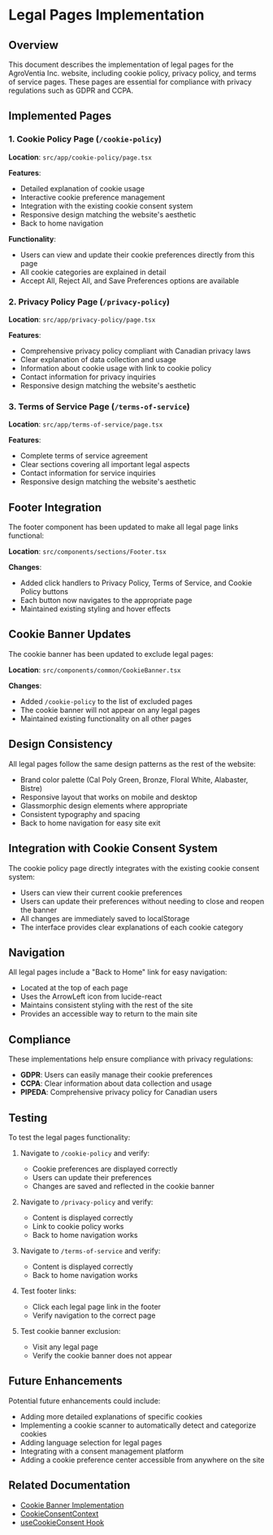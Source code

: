 # Legal Pages Implementation

## Overview

This document describes the implementation of legal pages for the AgroVentia Inc. website, including cookie policy, privacy policy, and terms of service pages. These pages are essential for compliance with privacy regulations such as GDPR and CCPA.

## Implemented Pages

### 1. Cookie Policy Page (`/cookie-policy`)

**Location**: `src/app/cookie-policy/page.tsx`

**Features**:

- Detailed explanation of cookie usage
- Interactive cookie preference management
- Integration with the existing cookie consent system
- Responsive design matching the website's aesthetic
- Back to home navigation

**Functionality**:

- Users can view and update their cookie preferences directly from this page
- All cookie categories are explained in detail
- Accept All, Reject All, and Save Preferences options are available

### 2. Privacy Policy Page (`/privacy-policy`)

**Location**: `src/app/privacy-policy/page.tsx`

**Features**:

- Comprehensive privacy policy compliant with Canadian privacy laws
- Clear explanation of data collection and usage
- Information about cookie usage with link to cookie policy
- Contact information for privacy inquiries
- Responsive design matching the website's aesthetic

### 3. Terms of Service Page (`/terms-of-service`)

**Location**: `src/app/terms-of-service/page.tsx`

**Features**:

- Complete terms of service agreement
- Clear sections covering all important legal aspects
- Contact information for service inquiries
- Responsive design matching the website's aesthetic

## Footer Integration

The footer component has been updated to make all legal page links functional:

**Location**: `src/components/sections/Footer.tsx`

**Changes**:

- Added click handlers to Privacy Policy, Terms of Service, and Cookie Policy buttons
- Each button now navigates to the appropriate page
- Maintained existing styling and hover effects

## Cookie Banner Updates

The cookie banner has been updated to exclude legal pages:

**Location**: `src/components/common/CookieBanner.tsx`

**Changes**:

- Added `/cookie-policy` to the list of excluded pages
- The cookie banner will not appear on any legal pages
- Maintained existing functionality on all other pages

## Design Consistency

All legal pages follow the same design patterns as the rest of the website:

- Brand color palette (Cal Poly Green, Bronze, Floral White, Alabaster, Bistre)
- Responsive layout that works on mobile and desktop
- Glassmorphic design elements where appropriate
- Consistent typography and spacing
- Back to home navigation for easy site exit

## Integration with Cookie Consent System

The cookie policy page directly integrates with the existing cookie consent system:

- Users can view their current cookie preferences
- Users can update their preferences without needing to close and reopen the banner
- All changes are immediately saved to localStorage
- The interface provides clear explanations of each cookie category

## Navigation

All legal pages include a "Back to Home" link for easy navigation:

- Located at the top of each page
- Uses the ArrowLeft icon from lucide-react
- Maintains consistent styling with the rest of the site
- Provides an accessible way to return to the main site

## Compliance

These implementations help ensure compliance with privacy regulations:

- **GDPR**: Users can easily manage their cookie preferences
- **CCPA**: Clear information about data collection and usage
- **PIPEDA**: Comprehensive privacy policy for Canadian users

## Testing

To test the legal pages functionality:

1. Navigate to `/cookie-policy` and verify:
   - Cookie preferences are displayed correctly
   - Users can update their preferences
   - Changes are saved and reflected in the cookie banner

2. Navigate to `/privacy-policy` and verify:
   - Content is displayed correctly
   - Link to cookie policy works
   - Back to home navigation works

3. Navigate to `/terms-of-service` and verify:
   - Content is displayed correctly
   - Back to home navigation works

4. Test footer links:
   - Click each legal page link in the footer
   - Verify navigation to the correct page

5. Test cookie banner exclusion:
   - Visit any legal page
   - Verify the cookie banner does not appear

## Future Enhancements

Potential future enhancements could include:

- Adding more detailed explanations of specific cookies
- Implementing a cookie scanner to automatically detect and categorize cookies
- Adding language selection for legal pages
- Integrating with a consent management platform
- Adding a cookie preference center accessible from anywhere on the site

## Related Documentation

- [Cookie Banner Implementation](./CookieBannerImplementation.md)
- [CookieConsentContext](./CookieConsentContext.md)
- [useCookieConsent Hook](./useCookieConsentHook.md)

